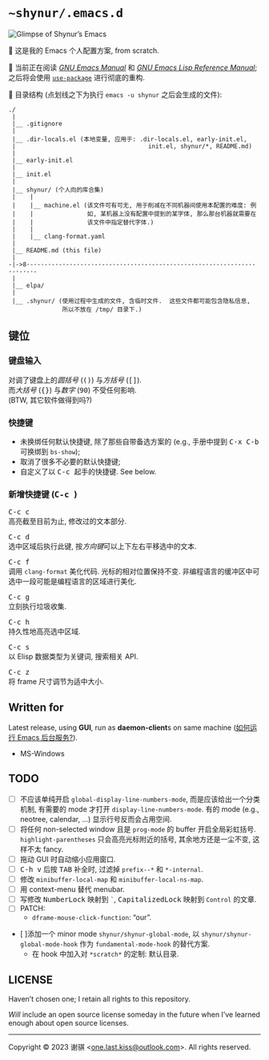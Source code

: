 <!-- ~shynur/.emacs.d/README.md -->

# `~shynur/.emacs.d`

![Glimpse of Shynur’s Emacs](https://raw.githubusercontent.com/shynur/shynur/main/Pictures/Emacs/2023-6-17.png "五子棋, 输了...")

🥰 这是我的 Emacs 个人配置方案, from scratch.

🔬 当前正在阅读 [*GNU Emacs Manual*](https://www.gnu.org/software/emacs/manual/html_node/emacs) 和 [*GNU Emacs Lisp Reference Manual*](https://www.gnu.org/software/emacs/manual/html_node/elisp);
之后将会使用 [`use-package`](https://github.com/jwiegley/use-package) 进行彻底的重构.

📖 目录结构 (点划线之下为执行 `emacs -u shynur` 之后会生成的文件):

```
./
 |
 |__ .gitignore
 |
 |__ .dir-locals.el (本地变量, 应用于: .dir-locals.el, early-init.el,
 |                                     init.el, shynur/*, README.md)
 |
 |__ early-init.el
 |
 |__ init.el
 |
 |__ shynur/ (个人向的库合集)
 |    |
 |    |__ machine.el (该文件可有可无, 用于削减在不同机器间使用本配置的难度: 例
 |    |               如, 某机器上没有配置中提到的某字体, 那么那台机器就需要在
 |    |               该文件中指定替代字体.)
 |    |
 |    |__ clang-format.yaml
 |
 |__ README.md (this file)
 |
-|->8·-·-·-·-·-·-·-·-·-·-·-·-·-·-·-·-·-·-·-·-·-·-·-·-·-·-·-·-·-·-·-·-·-·-·-·-
 |
 |__ elpa/
 |
 |__ .shynur/ (使用过程中生成的文件, 含临时文件.  这些文件都可能包含隐私信息,
               所以不放在 /tmp/ 目录下.)
```

## 键位

### 键盘输入

对调了键盘上的*圆括号* (<kbd>(</kbd><kbd>)</kbd>) 与*方括号* (<kbd>[</kbd><kbd>]</kbd>).  <br>
而*大括号* (<kbd>{</kbd><kbd>}</kbd>) 与*数字* (<kbd>9</kbd><kbd>0</kbd>) 不受任何影响.  <br>
(BTW, 其它软件做得到吗?)

### 快捷键

- 未换绑任何默认快捷键, 除了那些自带备选方案的 (e.g., 手册中提到 <kbd>C-x C-b</kbd> 可换绑到 `bs-show`);
- 取消了很多不必要的默认快捷键;
- 自定义了以 <kbd>C-c <letter></kbd> 起手的快捷键.  See below.

### 新增快捷键 (<kbd>C-c <letter></kbd>)

<kbd>C-c c</kbd><br>
高亮截至目前为止, 修改过的文本部分.

<kbd>C-c d</kbd><br>
选中区域后执行此键, 按*方向键*可以上下左右平移选中的文本.

<kbd>C-c f</kbd><br>
调用 `clang-format` 美化代码.  光标的相对位置保持不变.  非编程语言的缓冲区中可选中一段可能是编程语言的区域进行美化.

<kbd>C-c g</kbd><br>
立刻执行垃圾收集.

<kbd>C-c h</kbd><br>
持久性地高亮选中区域.

<kbd>C-c s</kbd><br>
以 Elisp 数据类型为关键词, 搜索相关 API.

<kbd>C-c z</kbd><br>
将 frame 尺寸调节为适中大小.

## Written for

Latest release, using **GUI**, run as **daemon-client**s on same machine ([如何运行 Emacs 后台服务?](./shynur/Emacs-use_daemon.md)).

- MS-Windows

## TODO

- [ ] 不应该单纯开启 `global-display-line-numbers-mode`, 而是应该给出一个分类机制, 有需要的 mode 才打开 `display-line-numbers-mode`.  有的 mode (e.g., neotree, calendar, ...) 显示行号反而会占用空间.
- [ ] 将任何 non-selected window 且是 `prog-mode` 的 buffer 开启全局彩虹括号.  `highlight-parentheses` 只会高亮光标附近的括号, 其余地方还是一尘不变, 这样不太 fancy.
- [ ] 拖动 GUI 时自动缩小应用窗口.
- [ ] <kbd>C-h v</kbd> 后按 <kbd>TAB</kbd> 补全时, 过滤掉 `prefix--*` 和 `*-internal`.
- [ ] 修改 `minibuffer-local-map` 和 `minibuffer-local-ns-map`.
- [ ] 用 context-menu 替代 menubar.
- [ ] 写修改 <kbd>NumberLock</kbd> 映射到 <code>`</code>, <kbd>CapitalizedLock</kbd> 映射到 <code>Control</code> 的文章.
- [ ] PATCH:
    - `dframe-mouse-click-function`: “our”.
- [ ]添加一个 minor mode `shynur/shynur-global-mode`, 以 `shynur/shynur-global-mode-hook` 作为 `fundamental-mode-hook` 的替代方案.
    - 在 hook 中加入对 `*scratch*` 的定制: 默认目录.

## LICENSE

Haven’t chosen one; I retain all rights to this repository.

*Will* include an open source license someday in the future when I’ve learned enough about open source licenses.

___

Copyright &copy; 2023 谢骐 \<<one.last.kiss@outlook.com>\>.  All rights reserved.

<!-- Local Variables: -->
<!-- coding: utf-8-unix -->
<!-- End: -->
